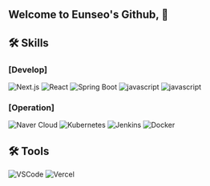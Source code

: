 ## Welcome to Eunseo's Github,  👋

<!--
**JEunseo/JEunseo** is a ✨ _special_ ✨ repository because its `README.md` (this file) appears on your GitHub profile.

Here are some ideas to get you started:

- 🔭 I’m currently working on ...
- 🌱 I’m currently learning ...
- 👯 I’m looking to collaborate on ...
- 🤔 I’m looking for help with ...
- 💬 Ask me about ...
- 📫 How to reach me: ...
- 😄 Pronouns: ...
- ⚡ Fun fact: ...
-->
## 🛠 Skills

### [Develop]
![Next.js](https://img.shields.io/badge/-Next.js-000000?style=flat-square&logo=next.js&logoColor=white)
![React](https://img.shields.io/badge/-React-61DAFB?style=flat-square&logo=react&logoColor=white)
![Spring Boot](https://img.shields.io/badge/-Spring%20Boot-6DB33F?style=flat-square&logo=spring-boot&logoColor=white)
![javascript](https://img.shields.io/badge/-JavaScript-F7DF1E?style=flat-square&logo=js&logoColor=white)
![javascript](https://img.shields.io/badge/-TypeScript-3178C6?style=flat-square&logo=ts&logoColor=white)

### [Operation]
![Naver Cloud](https://img.shields.io/badge/-NCloud-03C75A?style=flat-square&logo=naver&logoColor=white)
![Kubernetes](https://img.shields.io/badge/-Kubernetes-326CE5?style=flat-square&logo=kubernetes&logoColor=white)
![Jenkins](https://img.shields.io/badge/-Jenkins-D24939?style=flat-square&logo=jenkins&logoColor=white)
![Docker](https://img.shields.io/badge/-Docker-2496ED?style=flat-square&logo=docker&logoColor=white)

## 🛠 Tools
![VSCode](https://img.shields.io/badge/-VSCode-018EF5?style=flat-square&logo=vscode&logoColor=white)
![Vercel](https://img.shields.io/badge/-Vercel-000000?style=flat-square&logo=vercel&logoColor=white)






